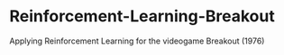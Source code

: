# Reinforcement-Learning-Breakout
Applying Reinforcement Learning for the videogame Breakout (1976)
